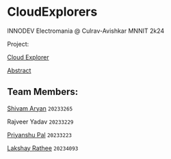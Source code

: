 # CloudExplorers
INNODEV Electromania @ Culrav-Avishkar MNNIT 2k24

Project: 

[Cloud Explorer](https://cloudexplorer.glitch.me/)

[Abstract](https://github.com/Aryan10/CloudExplorers/blob/main/shared/abstract.pdf)

## Team Members:
[Shivam Aryan](https://github.com/Aryan10) `20233265`

Rajveer Yadav `20233229`

[Priyanshu Pal](https://github.com/Hustler002) `20233223`

[Lakshay Rathee](https://github.com/RathiLakshay) `20234093`
